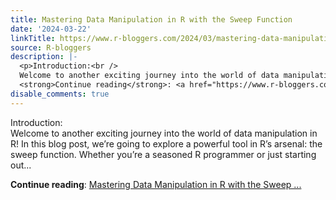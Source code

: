 ```yaml
---
title: Mastering Data Manipulation in R with the Sweep Function
date: '2024-03-22'
linkTitle: https://www.r-bloggers.com/2024/03/mastering-data-manipulation-in-r-with-the-sweep-function/
source: R-bloggers
description: |-
  <p>Introduction:<br />
  Welcome to another exciting journey into the world of data manipulation in R! In this blog post, we’re going to explore a powerful tool in R’s arsenal: the sweep function. Whether you’re a seasoned R programmer or just starting out...</p>
  <strong>Continue reading</strong>: <a href="https://www.r-bloggers.com/2024/03/mastering-data-manipulation-in-r-with-the-sweep-function/">Mastering Data Manipulation in R with the Sweep ...
disable_comments: true
---
```

<p>Introduction:<br />
Welcome to another exciting journey into the world of data manipulation in R! In this blog post, we’re going to explore a powerful tool in R’s arsenal: the sweep function. Whether you’re a seasoned R programmer or just starting out...</p>
<strong>Continue reading</strong>: <a href="https://www.r-bloggers.com/2024/03/mastering-data-manipulation-in-r-with-the-sweep-function/">Mastering Data Manipulation in R with the Sweep ...